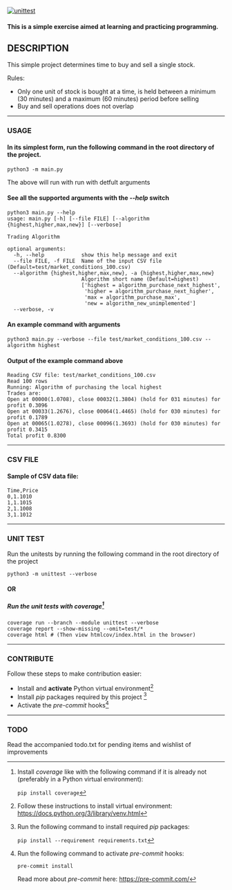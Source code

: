 [![unittest](https://github.com/bijalthanawala/trading_algorithms/actions/workflows/unittest.yml/badge.svg)](https://github.com/bijalthanawala/trading_algorithms/actions/workflows/unittest.yml)


#### This is a simple exercise aimed at learning and practicing programming.

## DESCRIPTION
This simple project determines time to buy and sell a single stock.

Rules:
- Only one unit of stock is bought at a time, is held between a minimum (30 minutes) and a maximum (60 minutes) period before selling
- Buy and sell operations does not overlap

-----------------------

### USAGE

#### In its simplest form, run the following command in the root directory of the project.
```
python3 -m main.py
```
The above will run with run with detfult arguments

#### See all the supported arguments with the *--help* switch

```
python3 main.py --help
usage: main.py [-h] [--file FILE] [--algorithm {highest,higher,max,new}] [--verbose]

Trading Algorithm

optional arguments:
  -h, --help            show this help message and exit
  --file FILE, -f FILE  Name of the input CSV file (Default=test/market_conditions_100.csv)
  --algorithm {highest,higher,max,new}, -a {highest,higher,max,new}
                        Algorithm short name (Default=highest)
                        ['highest = algorithm_purchase_next_highest',
                         'higher = algorithm_purchase_next_higher',
                         'max = algorithm_purchase_max',
                         'new = algorithm_new_unimplemented']
  --verbose, -v
```


#### An example command with arguments

```
python3 main.py --verbose --file test/market_conditions_100.csv --algorithm highest
```

#### Output of the example command above
```
Reading CSV file: test/market_conditions_100.csv
Read 100 rows
Running: Algorithm of purchasing the local highest
Trades are:
Open at 00000(1.0708), close 00032(1.3804) (hold for 031 minutes) for profit 0.3096
Open at 00033(1.2676), close 00064(1.4465) (hold for 030 minutes) for profit 0.1789
Open at 00065(1.0278), close 00096(1.3693) (hold for 030 minutes) for profit 0.3415
Total profit 0.8300
```

-----------------------

### CSV FILE

#### Sample of CSV data file:

```
Time,Price
0,1.1010
1,1.1015
2,1.1008
3,1.1012
```

-----------------------

### UNIT TEST

Run the unitests by running the following command in the root directory of the project

```
python3 -m unittest --verbose
```

#### OR

##### Run the unit tests with coverage[^coverage]
```
coverage run --branch --module unittest --verbose
coverage report --show-missing --omit=test/*
coverage html # (Then view htmlcov/index.html in the browser)
```

-----------------------

### CONTRIBUTE

Follow these steps to make contribution easier:
- Install and **activate** Python virtual environment[^venv]
- Install *pip* packages required by this project [^requirements]
- Activate the *pre-commit* hooks[^pre-commit]

-----------------------


### TODO

Read the accompanied todo.txt for pending items and wishlist of improvements


[^coverage]: Install *coverage* like with the following command if it is already not (preferably in a Python virtual environment):

    ```pip install coverage```

[^venv]: Follow these instructions to install virtual environment: https://docs.python.org/3/library/venv.html

[^requirements]: Run the following command to install required *pip* packages:

    ```pip install --requirement requirements.txt```

[^pre-commit]: Run the following command to activate *pre-commit* hooks:

    ```pre-commit install```

    Read more about *pre-commit* here: https://pre-commit.com/
